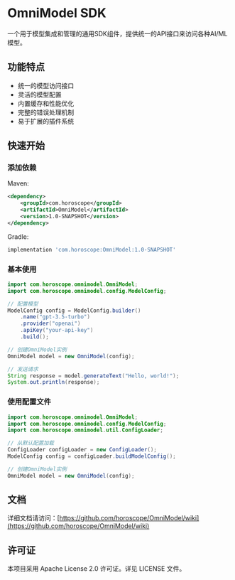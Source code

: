 # OmniModel SDK

一个用于模型集成和管理的通用SDK组件，提供统一的API接口来访问各种AI/ML模型。

## 功能特点

- 统一的模型访问接口
- 灵活的模型配置
- 内置缓存和性能优化
- 完整的错误处理机制
- 易于扩展的插件系统

## 快速开始

### 添加依赖

Maven:
```xml
<dependency>
    <groupId>com.horoscope</groupId>
    <artifactId>OmniModel</artifactId>
    <version>1.0-SNAPSHOT</version>
</dependency>
```

Gradle:
```groovy
implementation 'com.horoscope:OmniModel:1.0-SNAPSHOT'
```

### 基本使用

```java
import com.horoscope.omnimodel.OmniModel;
import com.horoscope.omnimodel.config.ModelConfig;

// 配置模型
ModelConfig config = ModelConfig.builder()
    .name("gpt-3.5-turbo")
    .provider("openai")
    .apiKey("your-api-key")
    .build();

// 创建OmniModel实例
OmniModel model = new OmniModel(config);

// 发送请求
String response = model.generateText("Hello, world!");
System.out.println(response);
```

### 使用配置文件

```java
import com.horoscope.omnimodel.OmniModel;
import com.horoscope.omnimodel.config.ModelConfig;
import com.horoscope.omnimodel.util.ConfigLoader;

// 从默认配置加载
ConfigLoader configLoader = new ConfigLoader();
ModelConfig config = configLoader.buildModelConfig();

// 创建OmniModel实例
OmniModel model = new OmniModel(config);
```

## 文档

详细文档请访问：[https://github.com/horoscope/OmniModel/wiki](https://github.com/horoscope/OmniModel/wiki)

## 许可证

本项目采用 Apache License 2.0 许可证。详见 LICENSE 文件。